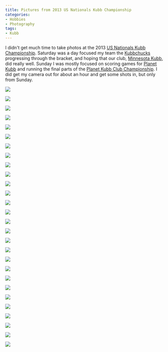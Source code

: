 ```yaml
---
title: Pictures from 2013 US Nationals Kubb Championship
categories:
- Hobbies
- Photography
tags:
- Kubb
---
```


I didn't get much time to take photos at the 2013 [US Nationals Kubb Championship](http://www.usakubb.org). Saturday was a day focused my team the [Kubbchucks](http://kubbchucks.planetkubb.com) progressing through the bracket, and hoping that our club, [Minnesota Kubb](http://minnesotakubb.com), did really well. Sunday I was mostly focused on scoring games for [Planet Kubb](http://planetkubb.com/) and running the final parts of the [Planet Kubb Club Championship](http://wiki.planetkubb.com/wiki/Club_Championship/2013). I did get my camera out for about an hour and get some shots in, but only from Sunday.



  
   ![](/assets/posts/2013/20130714-073906-16070.jpg)
  

  
   ![](/assets/posts/2013/20130714-074014-16081.jpg)
  

  
   ![](/assets/posts/2013/20130714-074100-16087.jpg)
  

  
   ![](/assets/posts/2013/20130714-074201-16094.jpg)
  

  
   ![](/assets/posts/2013/20130714-074512-16120.jpg)
  

  
   ![](/assets/posts/2013/20130714-074747-16127.jpg)
  

  
   ![](/assets/posts/2013/20130714-075605-16137.jpg)
  

  
   ![](/assets/posts/2013/20130714-085618-16158.jpg)
  

  
   ![](/assets/posts/2013/20130714-085630-16161.jpg)
  

  
   ![](/assets/posts/2013/20130714-085638-16163.jpg)
  

  
   ![](/assets/posts/2013/20130714-085844-16169.jpg)
  

  
   ![](/assets/posts/2013/20130714-090046-16176.jpg)
  

  
   ![](/assets/posts/2013/20130714-090102-16180.jpg)
  

  
   ![](/assets/posts/2013/20130714-090220-16183.jpg)
  

  
   ![](/assets/posts/2013/20130714-090232-16187.jpg)
  

  
   ![](/assets/posts/2013/20130714-091411-16199.jpg)
  

  
   ![](/assets/posts/2013/20130714-105126-16219.jpg)
  

  
   ![](/assets/posts/2013/20130714-110347-16239.jpg)
  

  
   ![](/assets/posts/2013/20130714-110503-16250.jpg)
  

  
   ![](/assets/posts/2013/20130714-110529-16263.jpg)
  

  
   ![](/assets/posts/2013/20130714-110626-16268.jpg)
  

  
   ![](/assets/posts/2013/20130714-110902-16279.jpg)
  

  
   ![](/assets/posts/2013/20130714-110913-16287.jpg)
  

  
   ![](/assets/posts/2013/20130714-074331-161041.jpg)
  

  
   ![](/assets/posts/2013/20130714-084734-161451.jpg)
  

  
   ![](/assets/posts/2013/20130714-090809-161911.jpg)
  

  
   ![](/assets/posts/2013/20130714-090843-161941.jpg)
  

  
   ![](/assets/posts/2013/20130714-091246-161961.jpg)
  


